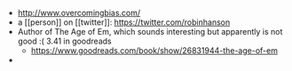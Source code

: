 - http://www.overcomingbias.com/
- a [[person]] on [[twitter]]: https://twitter.com/robinhanson
- Author of The Age of Em, which sounds interesting but apparently is not good :( 3.41 in goodreads
    - https://www.goodreads.com/book/show/26831944-the-age-of-em
- 
